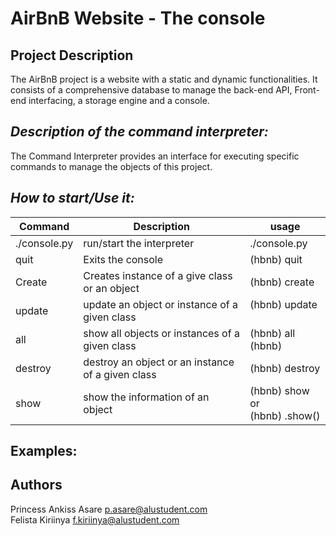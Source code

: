 # AirBnB Website - The console
## **Project Description**
The AirBnB project is a website with a static and dynamic functionalities. It consists of a comprehensive database to 
manage the back-end API, Front-end interfacing, a storage engine and a console.


## _**Description of the command interpreter:**_
The Command Interpreter provides an interface for executing specific commands to manage the objects 
of this project. 

## **_How to start/Use it:_**

 | Command      | Description | usage |
|--------------|--|--------------------------------------------------------------------------|
| ./console.py | run/start the interpreter | ./console.py  |
| quit         | Exits the console | (hbnb) quit |
| Create       | Creates instance of a give class or an object | (hbnb) create <class> |
| update       |update an object or instance of a given class | (hbnb) update <class> <id> <br/> <attribute name> <br/> <attribute value> |
| all          | show all objects or instances of a given class | (hbnb) all (hbnb) <class> |
| destroy      | destroy an object or an instance of a given class | (hbnb)  destroy <class> <id> |
| show         | show the information of an object | (hbnb) show <class> <id> or <br/> (hbnb) <class>.show(<id>) |

## **Examples:**

## Authors
Princess Ankiss Asare <p.asare@alustudent.com></br>
Felista Kiriinya <f.kiriinya@alustudent.com>
